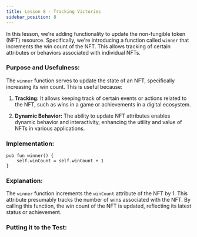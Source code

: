 ```yaml
---
title: Lesson 8 - Tracking Victories
sidebar_position: 8
---
```


In this lesson, we're adding functionality to update the non-fungible token (NFT) resource. Specifically, we're introducing a function called `winner` that increments the win count of the NFT. This allows tracking of certain attributes or behaviors associated with individual NFTs.

### **Purpose and Usefulness:**

The `winner` function serves to update the state of an NFT, specifically increasing its win count. This is useful because:

1. **Tracking:** It allows keeping track of certain events or actions related to the NFT, such as wins in a game or achievements in a digital ecosystem.

2. **Dynamic Behavior:** The ability to update NFT attributes enables dynamic behavior and interactivity, enhancing the utility and value of NFTs in various applications.

### **Implementation:**

```cadence
pub fun winner() {
    self.winCount = self.winCount + 1
}
```

### **Explanation:**

The `winner` function increments the `winCount` attribute of the NFT by 1. This attribute presumably tracks the number of wins associated with the NFT. By calling this function, the win count of the NFT is updated, reflecting its latest status or achievement.

### **Putting it to the Test:**

